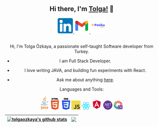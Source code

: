 <link rel="stylesheet" href="style.css">
<div style="text-align:center;">

## **Hi there, I'm [Tolga!](https://www.instagram.com/tolgaozkaya_/) :wave:** 

<a href="https://www.linkedin.com/in/tolga-özkaya-028198208/">
 <img height="50" src="img/linkedin.png">
 </a>
 
<a href="mailto:tolgaozkaya.2002@gmail.com" target="_blank" rel="nofollow">
 <img height="50" alt="gmail" src="img/gmail.png" />
 </a>
 
<a href="https://app.patika.dev/tolgaozkaya">
 <img height="50" weight="50" src="img/patika.png">
 </a>

<br>
<br>
 
Hi, I'm Tolga Özkaya, a passionate self-taught Software developer from Turkey.
 
- I am Full Stack Developer.

- I love writing JAVA, and building fun experiments with React.

- Ask me about anything [here](https://github.com/tolgaozkaya/tolgaozkaya/issues).
 
 
Languages and Tools:

<img height="45" src="img/java.png">
<img height="38" src="img/html5.png">
<img height="38" src="img/css3.png">
<img height="30" src="img/javascript.png">
<img height="25" src="img/react.png">
<img height="35" src="img/angular.svg">
<img height="30" src="img/dotnetcore.svg">
<img height="30" src="img/csharp.png">

<br>

| <a href="https://github.com/tolgaozkaya/github-readme-stats"><img align="center" src="https://github-readme-stats.vercel.app/api?username=tolgaozkaya&show_icons=true&include_all_commits=true&theme=default&hide_border=true" alt="tolgaozkaya's github stats" /></a> | <a href="https://github.com/tolgaozkaya/github-readme-stats"><img align="center" src="https://github-readme-stats.vercel.app/api/top-langs/?username=tolgaozkaya&layout=compact&theme=deafult&hide_border=true" /></a> |
| ------------- | ------------- |
